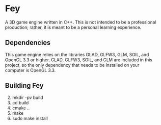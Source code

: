 # Fey
A 3D game engine written in C++. This is not intended to be a professional production; rather, it is meant to be a personal learning experience.

## Dependencies
This game engine relies on the libraries GLAD, GLFW3, GLM, SOIL, and OpenGL 3.3 or higher. GLAD, GLFW3, SOIL, and GLM are included in this project, so the only dependency that needs to be installed on your computer is OpenGL 3.3.

## Building Fey
2. mkdir -pv build
3. cd build
4. cmake ..
5. make
6. sudo make install
